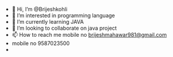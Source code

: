 - 👋 Hi, I’m @Brijeshkohli
- 👀 I’m interested in programming language 
- 🌱 I’m currently learning JAVA
- 💞️ I’m looking to collaborate on java project
- 📫 How to reach me mobile no brijeshmahawar981@gmail.com
- mobile no 9587023500
- 

<!---
Brijeshkohli/Brijeshkohli is a ✨ special ✨ repository because its `README.md` (this file) appears on your GitHub profile.
You can click the Preview link to take a look at your changes.
--->
